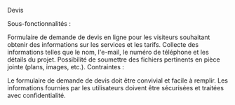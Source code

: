  Devis

Sous-fonctionnalités :

Formulaire de demande de devis en ligne pour les visiteurs souhaitant obtenir des informations sur les services et les tarifs.
Collecte des informations telles que le nom, l'e-mail, le numéro de téléphone et les détails du projet.
Possibilité de soumettre des fichiers pertinents en pièce jointe (plans, images, etc.).
Contraintes :

Le formulaire de demande de devis doit être convivial et facile à remplir.
Les informations fournies par les utilisateurs doivent être sécurisées et traitées avec confidentialité.
